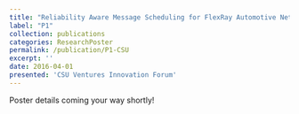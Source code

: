 ```yaml
---
title: "Reliability Aware Message Scheduling for FlexRay Automotive Networks"
label: "P1"
collection: publications
categories: ResearchPoster
permalink: /publication/P1-CSU
excerpt: ''
date: 2016-04-01
presented: 'CSU Ventures Innovation Forum'
---
```


Poster details coming your way shortly!